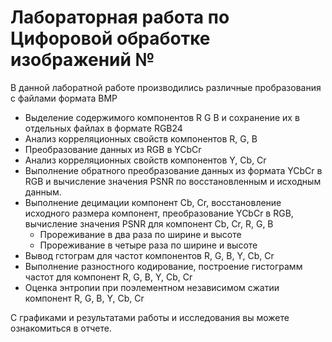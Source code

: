 # Лабораторная работа по Цифоровой обработке изображений №

В данной лаборатной работе производились различные пробразования с файлами формата BMP
* Выделение содержимого компонентов R G B и сохранение их в отдельных файлах в формате RGB24
* Анализ корреляционных свойств компонентов R, G, B
* Преобразование данных из RGB  в YCbCr
* Анализ корреляционных свойств компонентов Y, Cb, Cr
* Выполнение обратного преобразование данных из формата YCbCr в RGB и вычисление значения PSNR по восстановленным  и исходным данным.
* Выполнение децимации компонент Cb, Cr, восстановление исходного размера компонент, преобразование YCbCr в RGB, вычисление значения PSNR для компонент Cb, Cr, R, G, B 
  * Прореживание в два раза по ширине и высоте
  * Прореживание в четыре раза по ширине и высоте
* Вывод гстограм для частот компонентов R, G, B, Y, Cb, Cr
* Выполнение разностного кодирование, построение гистограмм частот для компонент R, G, B, Y, Cb, Cr
* Оценка энтропии при поэлементном независимом сжатии компонент R, G, B, Y, Cb, Cr

С графиками и результатами работы и исследования вы можете ознакомиться в отчете.
